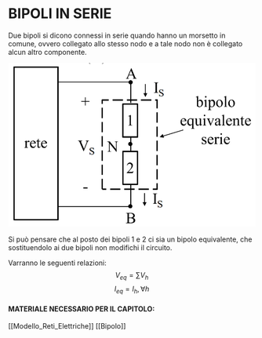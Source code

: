 # BIPOLI IN SERIE
Due bipoli si dicono connessi in serie quando hanno un morsetto in comune, ovvero collegato allo stesso nodo e a tale nodo non è collegato alcun altro componente.

![SERIE|600](Images/Serie_Parallelo_01.png)

Si può pensare che al posto dei bipoli $1$ e $2$ ci sia un bipolo equivalente, che sostituendolo ai due bipoli non modifichi il circuito.

Varranno le seguenti relazioni:
$$V_{eq}=\sum{V_h}$$
$$I_{eq}=I_h,\forall h$$

#### MATERIALE NECESSARIO PER IL CAPITOLO:
[[Modello_Reti_Elettriche]]
[[Bipolo]]